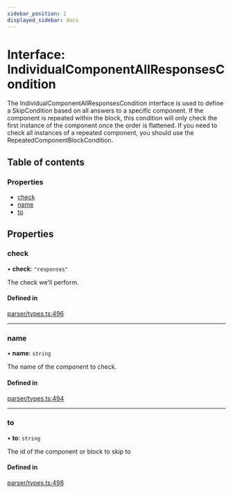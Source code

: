 ```yaml
---
sidebar_position: 1
displayed_sidebar: docs
---
```


# Interface: IndividualComponentAllResponsesCondition

The IndividualComponentAllResponsesCondition interface is used to define a SkipCondition based on all answers to a specific component. If the component is repeated within the block, this condition will only check the first instance of the component once the order is flattened. If you need to check all instances of a repeated component, you should use the RepeatedComponentBlockCondition.

## Table of contents

### Properties

- [check](IndividualComponentAllResponsesCondition.md#check)
- [name](IndividualComponentAllResponsesCondition.md#name)
- [to](IndividualComponentAllResponsesCondition.md#to)

## Properties

### check

• **check**: ``"responses"``

The check we'll perform.

#### Defined in

[parser/types.ts:496](https://github.com/revisit-studies/study/blob/cb2c5ee/src/parser/types.ts#L496)

___

### name

• **name**: `string`

The name of the component to check.

#### Defined in

[parser/types.ts:494](https://github.com/revisit-studies/study/blob/cb2c5ee/src/parser/types.ts#L494)

___

### to

• **to**: `string`

The id of the component or block to skip to

#### Defined in

[parser/types.ts:498](https://github.com/revisit-studies/study/blob/cb2c5ee/src/parser/types.ts#L498)
